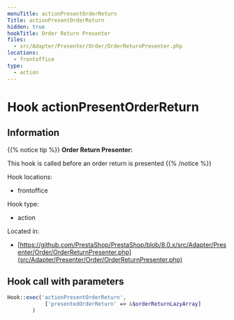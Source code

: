 ```yaml
---
menuTitle: actionPresentOrderReturn
Title: actionPresentOrderReturn
hidden: true
hookTitle: Order Return Presenter
files:
  - src/Adapter/Presenter/Order/OrderReturnPresenter.php
locations:
  - frontoffice
type:
  - action
---
```


# Hook actionPresentOrderReturn

## Information

{{% notice tip %}}
**Order Return Presenter:** 

This hook is called before an order return is presented
{{% /notice %}}

Hook locations: 
  - frontoffice

Hook type: 
  - action

Located in: 
  - [https://github.com/PrestaShop/PrestaShop/blob/8.0.x/src/Adapter/Presenter/Order/OrderReturnPresenter.php](src/Adapter/Presenter/Order/OrderReturnPresenter.php)

## Hook call with parameters

```php
Hook::exec('actionPresentOrderReturn',
            ['presentedOrderReturn' => &$orderReturnLazyArray]
        )
```